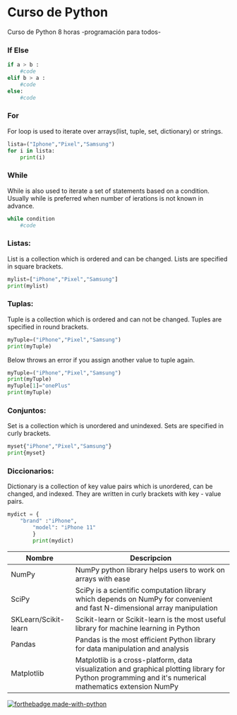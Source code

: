 
# Curso de Python

Curso de Python 8 horas -programación para todos-

### If Else

```python
if a > b :
    #code
elif b > a :
    #code
else:
    #code
```
### For 
For loop is used to iterate over arrays(list, tuple, set, dictionary) or strings.
```python
lista=("Iphone","Pixel","Samsung")
for i in lista:
    print(i)
```
### While
While is also used to iterate a set of statements based on a condition. Usually while is preferred when number of ierations is not known in advance.
```python
while condition  
    #code 
```
### Listas:
List is a collection which is ordered and can be changed. Lists are specified in square brackets.
```python
mylist=["iPhone","Pixel","Samsung"]
print(mylist)
```
### Tuplas:
Tuple is a collection which is ordered and can not be changed. Tuples are specified in round brackets.
```python
myTuple=("iPhone","Pixel","Samsung")
print(myTuple)
```
Below throws an error if you assign another value to tuple again.
```python
myTuple=("iPhone","Pixel","Samsung")
print(myTuple)
myTuple[1]="onePlus"
print(myTuple)
```
### Conjuntos:
Set is a collection which is unordered and unindexed. Sets are specified in curly brackets.
```python
myset{"iPhone","Pixel","Samsung"}
print{myset}
```
### Diccionarios:
Dictionary is a collection of key value pairs which is unordered, can be changed, and indexed. They are written in curly brackets with key - value pairs.
```python
mydict = {
    "brand" :"iPhone",
        "model": "iPhone 11"
        }
        print(mydict)
```
| Nombre                     | Descripcion                                                                                                                                              |
| -------------------------- | -------------------------------------------------------------------------------------------------------------------------------------------------------- |
| NumPy                      | NumPy python library helps users to work on arrays with ease                                                                                             |
| SciPy                      | SciPy is a scientific computation library which depends on NumPy for convenient and fast N-dimensional array manipulation                                |
| SKLearn/Scikit-learn       | Scikit-learn or Scikit-learn is the most useful library for machine learning in Python                                                                   |
| Pandas                     | Pandas is the most efficient Python library for data manipulation and analysis                                                                           |
| Matplotlib                 | Matplotlib is a cross-platform, data visualization and graphical plotting library for Python programming and it's numerical mathematics extension NumPy  |






[![forthebadge made-with-python](http://ForTheBadge.com/images/badges/made-with-python.svg)](https://www.python.org/)
